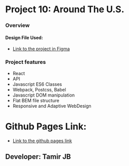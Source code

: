 # Project 10: Around The U.S.

### Overview

#### Design File Used:

- [Link to the project in Figma](https://www.figma.com/file/SurN1jaeEQIhuZEDMhmWWf/Sprint-4-Around-The-U.S.-desktop-mobile?node-id=0%3A1)

### Project features

- React
- API
- Javascript ES6 Classes
- Webpack, Postcss, Babel
- Javascript DOM manipulation
- Flat BEM file structure
- Responsive and Adaptive WebDesign

# Github Pages Link:

- [Link to the github pages link](https://tamerjb.github.io/web_project_4/)

## Developer: Tamir JB
